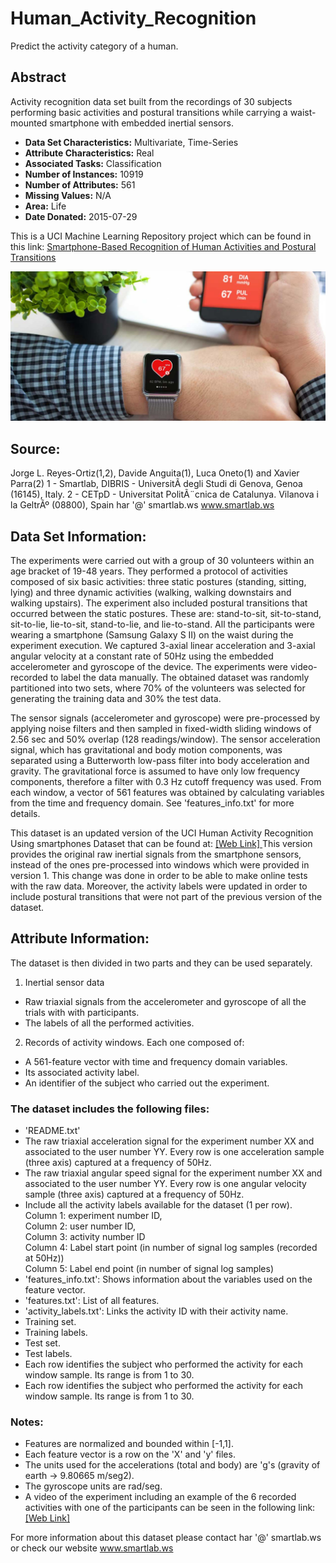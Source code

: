 # Human_Activity_Recognition
Predict the activity category of a human.

## Abstract

Activity recognition data set built from the recordings of 30 subjects performing basic activities and postural transitions while carrying a waist-mounted smartphone with embedded inertial sensors.  

- **Data Set Characteristics:** Multivariate, Time-Series <br>
- **Attribute Characteristics:** Real <br>
- **Associated Tasks:** Classification <br>
- **Number of Instances:** 10919 <br>
- **Number of Attributes:** 561 <br>
- **Missing Values:** N/A <br>
- **Area:** Life <br>
- **Date Donated:** 2015-07-29

This is a UCI Machine Learning Repository project which can be found in this link: <a href="http://archive.ics.uci.edu/ml/datasets/Smartphone-Based+Recognition+of+Human+Activities+and+Postural+Transitions"> Smartphone-Based Recognition of Human Activities and Postural Transitions </a>

<p align="center">
  <img src="https://github.com/panambY/Human_Activity_Recognition/blob/master/image/human_activity_recognition.jpg">
</p>

## Source:

Jorge L. Reyes-Ortiz(1,2), Davide Anguita(1), Luca Oneto(1) and Xavier Parra(2)
1 - Smartlab, DIBRIS - UniversitÃ  degli Studi di Genova, Genoa (16145), Italy.
2 - CETpD - Universitat PolitÃ¨cnica de Catalunya. Vilanova i la GeltrÃº (08800), Spain
har '@' smartlab.ws
www.smartlab.ws

## Data Set Information:

The experiments were carried out with a group of 30 volunteers within an age bracket of 19-48 years. They performed a protocol of activities composed of six basic activities: three static postures (standing, sitting, lying) and three dynamic activities (walking, walking downstairs and walking upstairs). The experiment also included postural transitions that occurred between the static postures. These are: stand-to-sit, sit-to-stand, sit-to-lie, lie-to-sit, stand-to-lie, and lie-to-stand. All the participants were wearing a smartphone (Samsung Galaxy S II) on the waist during the experiment execution. We captured 3-axial linear acceleration and 3-axial angular velocity at a constant rate of 50Hz using the embedded accelerometer and gyroscope of the device. The experiments were video-recorded to label the data manually. The obtained dataset was randomly partitioned into two sets, where 70% of the volunteers was selected for generating the training data and 30% the test data.

The sensor signals (accelerometer and gyroscope) were pre-processed by applying noise filters and then sampled in fixed-width sliding windows of 2.56 sec and 50% overlap (128 readings/window). The sensor acceleration signal, which has gravitational and body motion components, was separated using a Butterworth low-pass filter into body acceleration and gravity. The gravitational force is assumed to have only low frequency components, therefore a filter with 0.3 Hz cutoff frequency was used. From each window, a vector of 561 features was obtained by calculating variables from the time and frequency domain. See 'features_info.txt' for more details.

This dataset is an updated version of the UCI Human Activity Recognition Using smartphones Dataset that can be found at: <a href= "https://archive.ics.uci.edu/ml/datasets/Human+Activity+Recognition+Using+Smartphones"> [Web Link] </a>
This version provides the original raw inertial signals from the smartphone sensors, instead of the ones pre-processed into windows which were provided in version 1. This change was done in order to be able to make online tests with the raw data. Moreover, the activity labels were updated in order to include postural transitions that were not part of the previous version of the dataset.

## Attribute Information:

The dataset is then divided in two parts and they can be used separately.

1. Inertial sensor data
- Raw triaxial signals from the accelerometer and gyroscope of all the trials with with participants. <br>
- The labels of all the performed activities.

2. Records of activity windows. Each one composed of:
- A 561-feature vector with time and frequency domain variables. <br>
- Its associated activity label. <br>
- An identifier of the subject who carried out the experiment.

### The dataset includes the following files:

- 'README.txt' <br>
- The raw triaxial acceleration signal for the experiment number XX and associated to the user number YY. Every row is one acceleration sample (three axis) captured at a frequency of 50Hz. <br>
- The raw triaxial angular speed signal for the experiment number XX and associated to the user number YY. Every row is one angular velocity sample (three axis) captured at a frequency of 50Hz. <br>
- Include all the activity labels available for the dataset (1 per row).
Column 1: experiment number ID, <br>
Column 2: user number ID, <br>
Column 3: activity number ID <br>
Column 4: Label start point (in number of signal log samples (recorded at 50Hz)) <br>
Column 5: Label end point (in number of signal log samples)
- 'features_info.txt': Shows information about the variables used on the feature vector. <br>
- 'features.txt': List of all features. <br>
- 'activity_labels.txt': Links the activity ID with their activity name. <br>
- Training set. <br>
- Training labels. <br>
- Test set. <br>
- Test labels. <br>
- Each row identifies the subject who performed the activity for each window sample. Its range is from 1 to 30. <br>
- Each row identifies the subject who performed the activity for each window sample. Its range is from 1 to 30.

### Notes:

- Features are normalized and bounded within [-1,1]. <br>
- Each feature vector is a row on the 'X' and 'y' files. <br>
- The units used for the accelerations (total and body) are 'g's (gravity of earth -> 9.80665 m/seg2). <br>
- The gyroscope units are rad/seg. <br>
- A video of the experiment including an example of the 6 recorded activities with one of the participants can be seen in the following link: <a href="http://www.youtube.com/watch?v=XOEN9W05_4A">[Web Link]</a>

For more information about this dataset please contact har '@' smartlab.ws or check our website www.smartlab.ws
